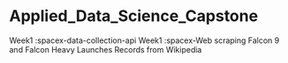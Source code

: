 # Applied_Data_Science_Capstone
Week1 :spacex-data-collection-api
Week1 :spacex-Web scraping Falcon 9 and Falcon Heavy Launches Records from Wikipedia
